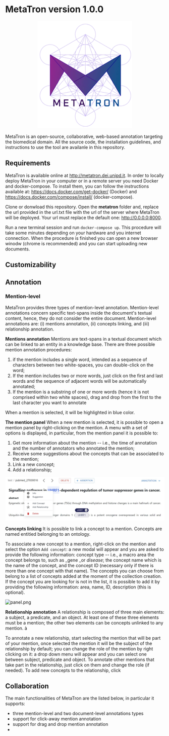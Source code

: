 # MetaTron version 1.0.0
<p align="center">
   <img src="./img/logo_1.png" alt="logo" />
</p>
MetaTron is an open-source, collaborative, web-based annotation targeting the biomedical domain. 
All the source code, the installation guidelines, and instructions to use the tool are availanle in this repository.

## Requirements
MetaTron is available online at http://metatron.dei.unipd.it. In order to locally deploy MetaTron in your computer or in a remote server you need Docker and docker-compose. To install them, you can follow the instructions available at: https://docs.docker.com/get-docker/ (Docker) and https://docs.docker.com/compose/install/ (docker-compose). 

Clone or donwload this repository. Open the **metatron** folder and, replace the url provided in the url.txt file with the url of the server where MetaTron will be deployed. Your url must replace the default one: http://0.0.0.0:8000. 

Run a new terminal session and run ```docker-compose up```. This procedure will take some minutes depending on your hardware and you internet connection. When the procedure is finished you can open a new browser winodw (chrome is recommended) and you can start uploading new documents.

## Customizability

## Annotation
### Mention-level
MetaTron provides three types of mention-level annotation. Mention-level annotations concern specific text-spans inside the document's textual content, hence, they do not consider the entire document. Mention-level annotations are: (i) mentions annotation, (ii) concepts linking, and (iii) relationship annotation.

**Mentions annotation**
Mentions are text-spans in a textual document which can be linked to an entity in a knowledge base. There are three possible mention annotation procedures:

1. if the mention includes a single word, intended as a sequence of characters between two white-spaces, you can double-click on the word;
2. If the mention includes two or more words, just click on the first and last words and the sequence of adjacent words will be automatically annotated;
3. If the mention is a substring of one or more words (hence it is not comprised within two white spaces), drag and drop from the first to the last character you want to annotate

When a mention is selected, it will be highlighted in blue color.

**The mention panel**
When a new mention is selected, it is possible to open a mention panel by right-clicking on the mention. A menu with a set of options is displayed, in particular, from the mention panel it is possible to:

1. Get more information about the mention -- i.e., the time of annotation and the number of annotators who annotated the mention;
2. Receive some suggestions about the concepts that can be associated to the mention;
3. Link a new concept;
4. Add a relationship;

![panel.png](./img/2.jpg)

**Concepts linking**
It is possible to link a concept to a mention. Concepts are named entitied belonging to an ontology. 

To associate a new concept to a mention, right-click on the mention and select the option ```Add concept```: a new modal will appear and you are asked to provide the following information: concept type -- i.e., a macro area the concept belongs to, such as _gene _or _disease_; the concept name which is the name of the concept, and the concept ID (necessary only if there is more than one concept with that name). The concepts you can choose from belong to a list of concepts added at the moment of the collection creation. If the concept you are looking for is not in the list, it is possible to add it by providing the following information: area, name, ID, description (this is optional).  

![panel.png](./img/concepts.png)

**Relationship annotation**
A relationship is composed of three main elements: a subject, a predicate, and an object. At least one of these three elements must be a mention; the other two elements can be concepts unlinked to any mention. à

To annotate a new relationship, start selecting the mention that will be part of your mention, once selected the mention it will be the subject of the relationship by default; you can change the role of the mention by right clicking on it: a drop down menu will appear and you can select one between subject, predicate and object. To annotate other mentions that take part in the relationship, just click on them and change the role (if needed). To add new concepts to the relationship, click 

## Collaboration
The main functionalities of MetaTron are the listed below, in particular it supports:

  - three mention-level and two document-level annotations types
  - support for click-away mention annotation 
  - support for drag and drop mention annotation
  -  
